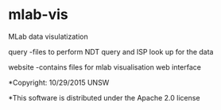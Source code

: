 # mlab-vis
MLab data visulatization


query -files to perform NDT query and ISP look up for the data


website -contains files for mlab visualisation web interface

*Copyright: 10/29/2015 UNSW

*This software is distributed under the Apache 2.0 license


